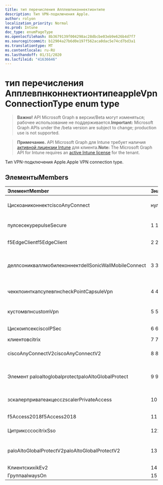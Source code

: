 ```yaml
---
title: тип перечисления Апплевпнконнектионтипе
description: Тип VPN-подключения Apple.
author: rolyon
localization_priority: Normal
ms.prod: Intune
doc_type: enumPageType
ms.openlocfilehash: 8b3679139f004298ac28dbcbe03eb9e626b4d7f7
ms.sourcegitcommit: b12904a27b6d0e197f562aca0dac5e74cd7bd3a1
ms.translationtype: MT
ms.contentlocale: ru-RU
ms.lasthandoff: 01/31/2020
ms.locfileid: "41636646"
---
```

# <a name="applevpnconnectiontype-enum-type"></a><span data-ttu-id="fa024-103">тип перечисления Апплевпнконнектионтипе</span><span class="sxs-lookup"><span data-stu-id="fa024-103">appleVpnConnectionType enum type</span></span>

> <span data-ttu-id="fa024-104">**Важно!** API Microsoft Graph в версии/Beta могут изменяться; рабочее использование не поддерживается.</span><span class="sxs-lookup"><span data-stu-id="fa024-104">**Important:** Microsoft Graph APIs under the /beta version are subject to change; production use is not supported.</span></span>

> <span data-ttu-id="fa024-105">**Примечание.** API Microsoft Graph для Intune требует наличия [активной лицензии Intune](https://go.microsoft.com/fwlink/?linkid=839381) для клиента.</span><span class="sxs-lookup"><span data-stu-id="fa024-105">**Note:** The Microsoft Graph API for Intune requires an [active Intune license](https://go.microsoft.com/fwlink/?linkid=839381) for the tenant.</span></span>

<span data-ttu-id="fa024-106">Тип VPN-подключения Apple.</span><span class="sxs-lookup"><span data-stu-id="fa024-106">Apple VPN connection type.</span></span>

## <a name="members"></a><span data-ttu-id="fa024-107">Элементы</span><span class="sxs-lookup"><span data-stu-id="fa024-107">Members</span></span>
|<span data-ttu-id="fa024-108">Элемент</span><span class="sxs-lookup"><span data-stu-id="fa024-108">Member</span></span>|<span data-ttu-id="fa024-109">Значение</span><span class="sxs-lookup"><span data-stu-id="fa024-109">Value</span></span>|<span data-ttu-id="fa024-110">Описание</span><span class="sxs-lookup"><span data-stu-id="fa024-110">Description</span></span>|
|:---|:---|:---|
|<span data-ttu-id="fa024-111">Цискоаниконнект</span><span class="sxs-lookup"><span data-stu-id="fa024-111">ciscoAnyConnect</span></span>|<span data-ttu-id="fa024-112">нуль</span><span class="sxs-lookup"><span data-stu-id="fa024-112">0</span></span>|<span data-ttu-id="fa024-113">Cisco Аниконнект.</span><span class="sxs-lookup"><span data-stu-id="fa024-113">Cisco AnyConnect.</span></span>|
|<span data-ttu-id="fa024-114">пулсесекуре</span><span class="sxs-lookup"><span data-stu-id="fa024-114">pulseSecure</span></span>|<span data-ttu-id="fa024-115">1 </span><span class="sxs-lookup"><span data-stu-id="fa024-115">1</span></span>|<span data-ttu-id="fa024-116">Безопасный импульс.</span><span class="sxs-lookup"><span data-stu-id="fa024-116">Pulse Secure.</span></span>|
|<span data-ttu-id="fa024-117">f5EdgeClient</span><span class="sxs-lookup"><span data-stu-id="fa024-117">f5EdgeClient</span></span>|<span data-ttu-id="fa024-118">2 </span><span class="sxs-lookup"><span data-stu-id="fa024-118">2</span></span>|<span data-ttu-id="fa024-119">Пограничный клиент F5.</span><span class="sxs-lookup"><span data-stu-id="fa024-119">F5 Edge Client.</span></span>|
|<span data-ttu-id="fa024-120">деллсоникваллмобилеконнект</span><span class="sxs-lookup"><span data-stu-id="fa024-120">dellSonicWallMobileConnect</span></span>|<span data-ttu-id="fa024-121">3 </span><span class="sxs-lookup"><span data-stu-id="fa024-121">3</span></span>|<span data-ttu-id="fa024-122">Мобильное подключение Dell Сониквалл.</span><span class="sxs-lookup"><span data-stu-id="fa024-122">Dell SonicWALL Mobile Connection.</span></span>|
|<span data-ttu-id="fa024-123">чеккпоинткапсулевпн</span><span class="sxs-lookup"><span data-stu-id="fa024-123">checkPointCapsuleVpn</span></span>|<span data-ttu-id="fa024-124">4 </span><span class="sxs-lookup"><span data-stu-id="fa024-124">4</span></span>|<span data-ttu-id="fa024-125">Проверка покапсулы VPN.</span><span class="sxs-lookup"><span data-stu-id="fa024-125">Check Point Capsule VPN.</span></span>|
|<span data-ttu-id="fa024-126">кустомвпн</span><span class="sxs-lookup"><span data-stu-id="fa024-126">customVpn</span></span>|<span data-ttu-id="fa024-127">5 </span><span class="sxs-lookup"><span data-stu-id="fa024-127">5</span></span>|<span data-ttu-id="fa024-128">Пользовательская сеть VPN.</span><span class="sxs-lookup"><span data-stu-id="fa024-128">Custom VPN.</span></span>|
|<span data-ttu-id="fa024-129">Цискоипсек</span><span class="sxs-lookup"><span data-stu-id="fa024-129">ciscoIPSec</span></span>|<span data-ttu-id="fa024-130">6 </span><span class="sxs-lookup"><span data-stu-id="fa024-130">6</span></span>|<span data-ttu-id="fa024-131">Cisco (IPSec).</span><span class="sxs-lookup"><span data-stu-id="fa024-131">Cisco (IPSec).</span></span>|
|<span data-ttu-id="fa024-132">клиентов</span><span class="sxs-lookup"><span data-stu-id="fa024-132">citrix</span></span>|<span data-ttu-id="fa024-133">7 </span><span class="sxs-lookup"><span data-stu-id="fa024-133">7</span></span>|<span data-ttu-id="fa024-134">Клиентов.</span><span class="sxs-lookup"><span data-stu-id="fa024-134">Citrix.</span></span>|
|<span data-ttu-id="fa024-135">ciscoAnyConnectV2</span><span class="sxs-lookup"><span data-stu-id="fa024-135">ciscoAnyConnectV2</span></span>|<span data-ttu-id="fa024-136">8 </span><span class="sxs-lookup"><span data-stu-id="fa024-136">8</span></span>|<span data-ttu-id="fa024-137">Cisco Аниконнект v2.</span><span class="sxs-lookup"><span data-stu-id="fa024-137">Cisco AnyConnect V2.</span></span>|
|<span data-ttu-id="fa024-138">Элемент paloaltoglobalprotect</span><span class="sxs-lookup"><span data-stu-id="fa024-138">paloAltoGlobalProtect</span></span>|<span data-ttu-id="fa024-139">9 </span><span class="sxs-lookup"><span data-stu-id="fa024-139">9</span></span>|<span data-ttu-id="fa024-140">Palo Alto сети Глобалпротект.</span><span class="sxs-lookup"><span data-stu-id="fa024-140">Palo Alto Networks GlobalProtect.</span></span>|
|<span data-ttu-id="fa024-141">зскалерприватеакцесс</span><span class="sxs-lookup"><span data-stu-id="fa024-141">zscalerPrivateAccess</span></span>|<span data-ttu-id="fa024-142">10 </span><span class="sxs-lookup"><span data-stu-id="fa024-142">10</span></span>|<span data-ttu-id="fa024-143">Частный доступ зскалер.</span><span class="sxs-lookup"><span data-stu-id="fa024-143">Zscaler Private Access.</span></span>|
|<span data-ttu-id="fa024-144">f5Access2018</span><span class="sxs-lookup"><span data-stu-id="fa024-144">f5Access2018</span></span>|<span data-ttu-id="fa024-145">11 </span><span class="sxs-lookup"><span data-stu-id="fa024-145">11</span></span>|<span data-ttu-id="fa024-146">F5 доступ 2018.</span><span class="sxs-lookup"><span data-stu-id="fa024-146">F5 Access 2018.</span></span>|
|<span data-ttu-id="fa024-147">Цитриксссо</span><span class="sxs-lookup"><span data-stu-id="fa024-147">citrixSso</span></span>|<span data-ttu-id="fa024-148">12</span><span class="sxs-lookup"><span data-stu-id="fa024-148">12</span></span>|<span data-ttu-id="fa024-149">Единый вход Citrix.</span><span class="sxs-lookup"><span data-stu-id="fa024-149">Citrix Sso.</span></span>|
|<span data-ttu-id="fa024-150">paloAltoGlobalProtectV2</span><span class="sxs-lookup"><span data-stu-id="fa024-150">paloAltoGlobalProtectV2</span></span>|<span data-ttu-id="fa024-151">13 </span><span class="sxs-lookup"><span data-stu-id="fa024-151">13</span></span>|<span data-ttu-id="fa024-152">Palo Alto сети Глобалпротект v2.</span><span class="sxs-lookup"><span data-stu-id="fa024-152">Palo Alto Networks GlobalProtect V2.</span></span>|
|<span data-ttu-id="fa024-153">Клиентских</span><span class="sxs-lookup"><span data-stu-id="fa024-153">ikEv2</span></span>|<span data-ttu-id="fa024-154">14 </span><span class="sxs-lookup"><span data-stu-id="fa024-154">14</span></span>|<span data-ttu-id="fa024-155">Клиентских.</span><span class="sxs-lookup"><span data-stu-id="fa024-155">IKEv2.</span></span>|
|<span data-ttu-id="fa024-156">Группа</span><span class="sxs-lookup"><span data-stu-id="fa024-156">alwaysOn</span></span>|<span data-ttu-id="fa024-157">15 </span><span class="sxs-lookup"><span data-stu-id="fa024-157">15</span></span>|<span data-ttu-id="fa024-158">Группа.</span><span class="sxs-lookup"><span data-stu-id="fa024-158">AlwaysOn.</span></span>|




